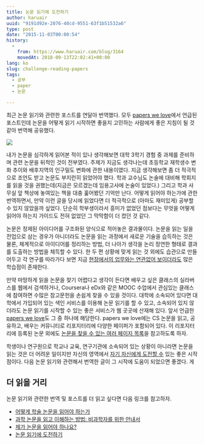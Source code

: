 ```yaml
---
title: 논문 읽기에 도전하기
author: haruair
uuid: "9191d92e-2076-40cd-9551-63f1b51532a6"
type: post
date: "2015-11-03T00:00:54"
history:
  - 
    from: https://www.haruair.com/blog/3164
    movedAt: 2018-09-13T22:02:41+00:00
lang: ko
slug: challenge-reading-papers
tags:
  - 공부
  - paper
  - 논문

---
```

최근 논문 읽기와 관련한 포스트를 연달아 번역했다. 모두 [papers we love][1]에서 언급된 포스트인데 논문을 어떻게 읽기 시작하면 좋을지 고민하는 사람에게 좋은 지침이 될 것 같아 번역해 공유했다.

<img src="https://camo.githubusercontent.com/9697e986fc1b50ed008d78e9e50a827d6abb5761/687474703a2f2f7061706572732d77652d6c6f76652e6769746875622e696f2f696d616765732f6c6f676f2d746f702e737667" class="aligncenter" />

내가 논문을 심각하게 읽어본 적이 있나 생각해보면 대학 3학기 경험 중 과제를 준비하며 관련 논문을 뒤적인 것이 전부였다. 주제가 지금도 생각나는데 초등학교 재학생수 변화 추이와 배후지역의 인구밀도 변화에 관한 내용이였다. 지금 생각해보면 좀 더 적극적으로 조언도 받고 논문도 부지런히 읽었어야 했다. 학과 교수님도 논술에 대비해 학회지를 읽을 것을 권했는데(지금은 모르겠는데 임용고사에 논술이 있었다.) 그리고 학과 사무실 앞 책상에 놓여있는 책을 대충 훑어봤던 기억만 난다. 어떻게 읽어야 하는가에 관한 번역하면서, 만약 이런 글을 당시에 읽었다면 더 적극적으로 (아마도 재미있게) 공부할 수 있지 않았을까 싶었다. 단순히 학부생이라서 흥미가 없었던 점보다는 무엇을 어떻게 읽어야 하는지 가이드도 전혀 없었던 그 막막함이 더 컸던 것 같다.

논문은 정제된 아이디어를 구조화된 양식으로 적어놓은 결과물이다. 논문을 읽는 일을 전업으로 삼는 경우가 아니더라도 논문을 읽는 과정에서 새로운 기술을 습득하는 것은 물론, 체계적으로 아이디어를 정리하는 방법, 더 나아가 생각을 논리 정연한 형태로 결과를 도출하는 방법을 체득할 수 있다. 한 두 편 상황에 맞게 읽는 것 외에도 습관으로 만들어두고 각 연구를 따라가다 보면 지금 [현장에서의 업무와는 연관없어 보이더라도][2] 많은 학습점이 존재한다.

만약 마땅하게 읽을 논문을 찾기 어렵다고 생각이 든다면 배우고 싶은 클래스의 실라버스를 웹에서 검색하거나, Coursera나 eDx와 같은 MOOC 수업에서 관심있는 클래스에 참여하면 수많은 참고문헌을 손쉽게 찾을 수 있을 것이다. 대학에 소속되어 있다면 대학에서 가입되어 있는 색인 서비스를 이용해 논문 읽기를 할 수 있고, 소속되어 있지 않더라도 논문 읽기를 시작할 수 있는 좋은 서비스가 웹 곳곳에 산재해 있다. 앞서 언급한 [papers we love][1]도 그 중 하나에 해당한다. papers we love에는 CS 논문을 읽고, 공유하고, 배우는 커뮤니티로 리포지터리에 다양한 페이퍼가 포함되어 있다. 이 리포지터리에 등록된 논문 외에도 [논문을 찾을 수 있는 여러 페이지 목록][3]을 참고하도록 하자.

학생이나 연구원으로 학교나 교육, 연구기관에 소속되어 있는 상황이 아니라면 논문을 읽는 것은 더 어려운 일이지만 자신의 영역에서 [자기 자신에게 도전할 수][4] 있는 좋은 시작점이다. 다음 논문 읽기와 관련해서 번역한 글이 그 시작에 도움이 되었으면 좋겠다.
게
## 더 읽을 거리

논문 읽기와 관련한 번역 및 포스트를 더 읽고 싶다면 다음 링크를 참고하자.

<ul class="display-posts-listing">
  <li class="listing-item">
    <a class="title" href="https://edykim.com/blog/3138">어떻게 학술 논문을 읽어야 하는가</a>
  </li>
  <li class="listing-item">
    <a class="title" href="https://edykim.com/ko/post/how-to-read-and-understand-a-scientific-paper">과학 논문을 읽고 이해하는 방법: 비과학자를 위한 안내서</a>
  </li>
  <li class="listing-item">
    <a class="title" href="https://edykim.com/blog/3157">제가 논문을 읽어야 하나요?</a>
  </li>
  <li class="listing-item">
    <a class="title" href="https://edykim.com/blog/3164">논문 읽기에 도전하기</a>
  </li>
</ul>

 [1]: https://github.com/papers-we-love/papers-we-love
 [2]: https://www.youtube.com/watch?v=8eRx5Wo3xYA
 [3]: https://github.com/papers-we-love/papers-we-love#other-good-places-to-find-papers
 [4]: http://haruair.com/blog/3157